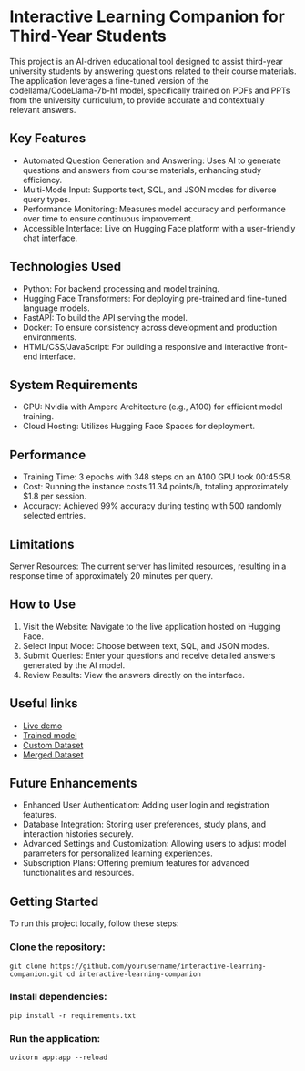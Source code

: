 # Interactive Learning Companion for Third-Year Students
This project is an AI-driven educational tool designed to assist third-year university students by answering questions related to their course materials. The application leverages a fine-tuned version of the codellama/CodeLlama-7b-hf model, specifically trained on PDFs and PPTs from the university curriculum, to provide accurate and contextually relevant answers.

## Key Features
- Automated Question Generation and Answering: Uses AI to generate questions and answers from course materials, enhancing study efficiency.
- Multi-Mode Input: Supports text, SQL, and JSON modes for diverse query types.
- Performance Monitoring: Measures model accuracy and performance over time to ensure continuous improvement.
- Accessible Interface: Live on Hugging Face platform with a user-friendly chat interface.
  
## Technologies Used
- Python: For backend processing and model training.
- Hugging Face Transformers: For deploying pre-trained and fine-tuned language models.
- FastAPI: To build the API serving the model.
- Docker: To ensure consistency across development and production environments.
- HTML/CSS/JavaScript: For building a responsive and interactive front-end interface.

## System Requirements
- GPU: Nvidia with Ampere Architecture (e.g., A100) for efficient model training.
- Cloud Hosting: Utilizes Hugging Face Spaces for deployment.

## Performance
- Training Time: 3 epochs with 348 steps on an A100 GPU took 00:45:58.
- Cost: Running the instance costs 11.34 points/h, totaling approximately $1.8 per session.
- Accuracy: Achieved 99% accuracy during testing with 500 randomly selected entries.

## Limitations
Server Resources: The current server has limited resources, resulting in a response time of approximately 20 minutes per query.

## How to Use
1. Visit the Website: Navigate to the live application hosted on Hugging Face.
2. Select Input Mode: Choose between text, SQL, and JSON modes.
3. Submit Queries: Enter your questions and receive detailed answers generated by the AI model.
4. Review Results: View the answers directly on the interface.

## Useful links
- [Live demo](https://huggingface.co/spaces/stefutz101/code-llama-7b-databases-finetuned2-demo)
- [Trained model](https://huggingface.co/stefutz101/code-llama-7b-databases-finetuned2)
- [Custom Dataset](https://huggingface.co/datasets/stefutz101/db-course)
- [Merged Dataset](https://huggingface.co/datasets/stefutz101/db_course-synthetic_text_to_sql_dataset)

## Future Enhancements
- Enhanced User Authentication: Adding user login and registration features.
- Database Integration: Storing user preferences, study plans, and interaction histories securely.
- Advanced Settings and Customization: Allowing users to adjust model parameters for personalized learning experiences.
- Subscription Plans: Offering premium features for advanced functionalities and resources.

## Getting Started
To run this project locally, follow these steps:

### Clone the repository:
`
git clone https://github.com/yourusername/interactive-learning-companion.git
cd interactive-learning-companion
`

### Install dependencies:
`
pip install -r requirements.txt
`

### Run the application:
`
uvicorn app:app --reload
`
